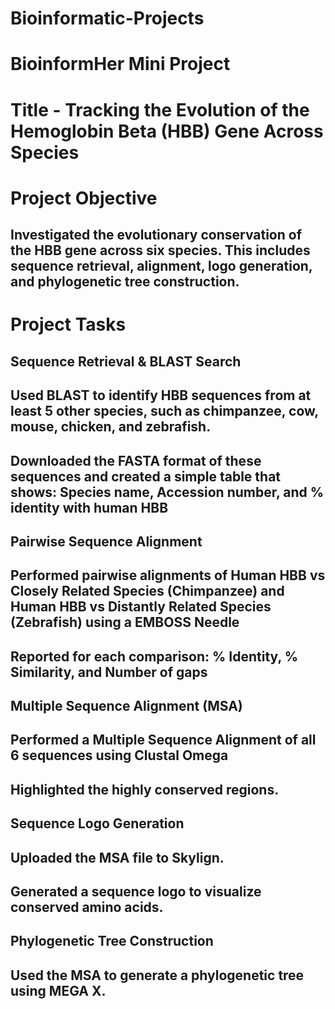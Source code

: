 # Bioinformatic-Projects
# BioinformHer Mini Project
# Title - Tracking the Evolution of the Hemoglobin Beta (HBB) Gene Across Species
# Project Objective
## Investigated the evolutionary conservation of the HBB gene across six species. This includes sequence retrieval, alignment, logo generation, and phylogenetic tree construction. 
# Project Tasks
## Sequence Retrieval & BLAST Search  
  ## Used BLAST to identify HBB sequences from at least 5 other species, such as chimpanzee, cow, mouse, chicken, and zebrafish. 
  ## Downloaded the FASTA format of these sequences and created a simple table that shows: Species name, Accession number, and % identity with human HBB 
## Pairwise Sequence Alignment 
  ## Performed pairwise alignments of Human HBB vs Closely Related Species (Chimpanzee) and Human HBB vs Distantly Related Species (Zebrafish) using a EMBOSS Needle 
  ## Reported for each comparison: % Identity, % Similarity, and Number of gaps 
## Multiple Sequence Alignment (MSA) 
  ## Performed a Multiple Sequence Alignment of all 6 sequences using Clustal Omega   
  ## Highlighted the highly conserved regions. 
## Sequence Logo Generation 
  ## Uploaded the MSA file to Skylign. 
  ## Generated a sequence logo to visualize conserved amino acids. 
## Phylogenetic Tree Construction 
  ## Used the MSA to generate a phylogenetic tree using MEGA X. 
